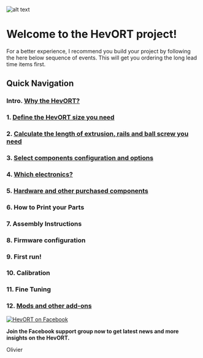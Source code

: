 
![alt text](https://github.com/MirageC79/HevORT/blob/master/images/Coverflat.png?raw=true)
# Welcome to the HevORT project!
For a better experience, I recommend you build your project by following the here below sequence of events.  This will get you ordering the long lead time items first.  

## Quick Navigation
### Intro. [Why the HevORT?](/intro.md)
### 1. [Define the HevORT size you need](/definesize.md)
### 2. [Calculate the length of extrusion, rails and ball screw you need](/framecalculator.md)
### 3. [Select components configuration and options](/componentselection.md)
### 4. [Which electronics?](/electronics.md)
### 5. [Hardware and other purchased components](purchased)
### 6. How to Print your Parts 
### 7. Assembly Instructions
### 8. Firmware configuration
### 9. First run!
### 10. Calibration
### 11. Fine Tuning
### 12. [Mods and other add-ons](modsandmore)


[![HevORT on Facebook](http://icons.iconarchive.com/icons/paomedia/small-n-flat/48/social-facebook-icon.png "Join the support group")](https://www.facebook.com/groups/hevort/)  

**Join the Facebook support group now to get latest news and more insights on the HevORT.**

Olivier





